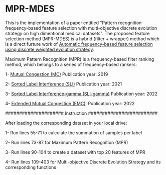 # MPR-MDES

This is the implementation of a paper entitled "Pattern recognition frequency-based feature selection with multi-objective discrete
evolution strategy on high dimentional medical datasets". The proposed feature selection method (MPR-MDES) is a hybrid (filter + wrapper) method which is a direct furture work of [Automatic frequency-based feature selection using discrete weighted evolution strategy](https://https://www.sciencedirect.com/science/article/pii/S1568494622007487#!).

Maximum Pattern Recognition (MPR) is a frequency-based filter ranking method, which belongs to a series of frequency-based rankers:

1- [Mutual Congestion (MC)](https://www.sciencedirect.com/science/article/pii/S0888754318304245)   Publication year: 2019

2- [Sorted Label Interference (SLI)](https://www.sciencedirect.com/science/article/pii/S0306437921000259#!)   Publication year: 2021

3- [Sorted Label Interference-gamma (SLI-gamma)](https://link.springer.com/article/10.1007/s11227-022-04650-w)   Publication year: 2022

4- [Extended Mutual Congestion (EMC)](https://https://www.sciencedirect.com/science/article/pii/S1568494622007487#!).  Publication year: 2022

##################### Instruction #########################

After loading the corresponding dataset in your local drive:


1- Run lines 55-71 to calculate the summation of samples per label

2- Run lines 73-87 for Maximum Pattern Recognition (MPR)

3- Run lines 90-104 to create a dataset with top 20 features of MPR

4- Run lines 109-403 for Multi-objective Discrete Evolution Strategy and its corresponding functions
 
